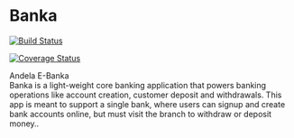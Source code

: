 # Banka
[![Build Status](https://travis-ci.com/ldonjibson/Banka.svg?branch=api-one)](https://travis-ci.com/ldonjibson/Banka)

[![Coverage Status](https://coveralls.io/repos/github/ldonjibson/Banka/badge.svg?branch=master)](https://coveralls.io/github/ldonjibson/Banka?branch=master)

Andela E-Banka<br>
Banka is a light-weight core banking application that powers banking operations like account creation, customer deposit and withdrawals. This app is meant to support a single bank, where users can signup and create bank accounts online, but must visit the branch to withdraw or deposit money..
